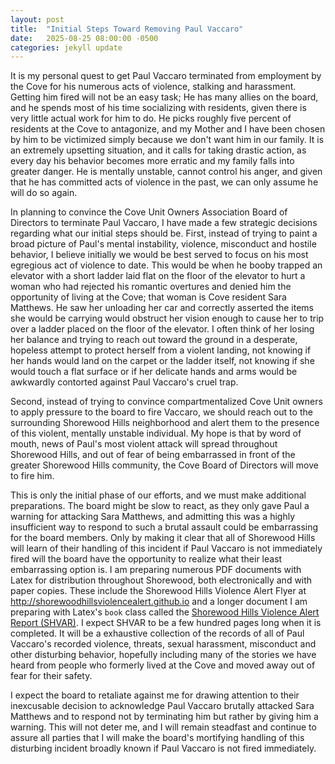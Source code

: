 ```yaml
---
layout: post
title:  "Initial Steps Toward Removing Paul Vaccaro"
date:   2025-08-25 08:00:00 -0500
categories: jekyll update
---
```

It is my personal quest to get Paul Vaccaro terminated from employment by the Cove for his numerous acts of violence, stalking and harassment. Getting him fired will not be an easy task; He has many allies on the board, and he spends most of his time socializing with residents, given there is very little actual work for him to do. He picks roughly five percent of residents at the Cove to antagonize, and my Mother and I have been chosen by him to be victimized simply because we don't want him in our family. It is an extremely upsetting situation, and it calls for taking drastic action, as every day his behavior becomes more erratic and my family falls into greater danger. He is mentally unstable, cannot control his anger, and given that he has committed acts of violence in the past, we can only assume he will do so again.


In planning to convince the Cove Unit Owners Association Board of Directors to terminate Paul Vaccaro, I have made a few strategic decisions regarding what our initial steps should be. First, instead of trying to paint a broad picture of Paul's mental instability, violence, misconduct and hostile behavior, I believe initially we would be best served to focus on his most egregious act of violence to date. This would be when he booby trapped an elevator with a short ladder laid flat on the floor of the elevator to hurt a woman who had rejected his romantic overtures and denied him the opportunity of living at the Cove; that woman is Cove resident Sara Matthews. He saw her unloading her car and correctly asserted the items she would be carrying would obstruct her vision enough to cause her to trip over a ladder placed on the floor of the elevator. I often think of her losing her balance and trying to reach out toward the ground in a desperate, hopeless attempt to protect herself from a violent landing, not knowing if her hands would land on the carpet or the ladder itself, not knowing if she would touch a flat surface or if her delicate hands and arms would be awkwardly contorted against Paul Vaccaro's cruel trap.


Second, instead of trying to convince compartmentalized Cove Unit owners to apply pressure to the board to fire Vaccaro, we should reach out to the surrounding Shorewood Hills neighborhood and alert them to the presence of this violent, mentally unstable individual. My hope is that by word of mouth, news of Paul's most violent attack will spread throughout Shorewood Hills, and out of fear of being embarrassed in front of the greater Shorewood Hills community, the Cove Board of Directors will move to fire him.


This is only the initial phase of our efforts, and we must make additional preparations. The board might be slow to react, as they only gave Paul a warning for attacking Sara Matthews, and admitting this was a highly insufficient way to respond to such a brutal assault could be embarrassing for the board members. Only by making it clear that all of Shorewood Hills will learn of their handling of this incident if Paul Vaccaro is not immediately fired will the board have the opportunity to realize what their least embarrassing option is. I am preparing numerous PDF documents with Latex for distribution throughout Shorewood, both electronically and with paper copies. These include the Shorewood Hills Violence Alert Flyer at <http://shorewoodhillsviolencealert.github.io> and a longer document I am preparing with Latex's `book` class called the [Shorewood Hills Violence Alert Report (SHVAR)](https://github.com/qtleeq/Shorewood-Hills-Violence-Alert-Report). I expect SHVAR to be a few hundred pages long when it is completed. It will be a exhaustive collection of the records of all of Paul Vaccaro's recorded violence, threats, sexual harassment, misconduct and other disturbing behavior, hopefully including many of the stories we have heard from people who formerly lived at the Cove and moved away out of fear for their safety.


I expect the board to retaliate against me for drawing attention to their inexcusable decision to acknowledge Paul Vaccaro brutally attacked Sara Matthews and to respond not by terminating him but rather by giving him a warning. This will not deter me, and I will remain steadfast and continue to assure all parties that I will make the board's mortifying handling of this disturbing incident broadly known if Paul Vaccaro is not fired immediately.